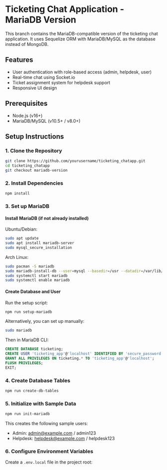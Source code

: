 # Ticketing Chat Application - MariaDB Version

This branch contains the MariaDB-compatible version of the ticketing chat application. It uses Sequelize ORM with MariaDB/MySQL as the database instead of MongoDB.

## Features

- User authentication with role-based access (admin, helpdesk, user)
- Real-time chat using Socket.io
- Ticket assignment system for helpdesk support
- Responsive UI design

## Prerequisites

- Node.js (v16+)
- MariaDB/MySQL (v10.5+ / v8.0+)

## Setup Instructions

### 1. Clone the Repository

```bash
git clone https://github.com/yourusername/ticketing_chatapp.git
cd ticketing_chatapp
git checkout mariadb-version
```

### 2. Install Dependencies

```bash
npm install
```

### 3. Set up MariaDB

#### Install MariaDB (if not already installed)

Ubuntu/Debian:
```bash
sudo apt update
sudo apt install mariadb-server
sudo mysql_secure_installation
```

Arch Linux:
```bash
sudo pacman -S mariadb
sudo mariadb-install-db --user=mysql --basedir=/usr --datadir=/var/lib/mysql
sudo systemctl start mariadb
sudo systemctl enable mariadb
```

#### Create Database and User

Run the setup script:
```bash
npm run setup-mariadb
```

Alternatively, you can set up manually:
```bash
sudo mariadb
```

Then in MariaDB CLI:
```sql
CREATE DATABASE ticketing;
CREATE USER 'ticketing_app'@'localhost' IDENTIFIED BY 'secure_password';
GRANT ALL PRIVILEGES ON ticketing.* TO 'ticketing_app'@'localhost';
FLUSH PRIVILEGES;
EXIT;
```

### 4. Create Database Tables

```bash
npm run create-db-tables
```

### 5. Initialize with Sample Data

```bash
npm run init-mariadb
```

This creates the following sample users:
- Admin: admin@example.com / admin123
- Helpdesk: helpdesk@example.com / helpdesk123

### 6. Configure Environment Variables

Create a `.env.local` file in the project root:
